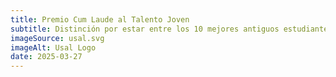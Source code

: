 ```yaml
---
title: Premio Cum Laude al Talento Joven
subtitle: Distinción por estar entre los 10 mejores antiguos estudiantes de Ingeniería y Arquitectura entre los cursos 2021-2024
imageSource: usal.svg
imageAlt: Usal Logo
date: 2025-03-27
---
```

